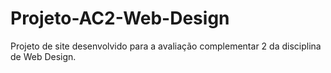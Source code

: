 # Projeto-AC2-Web-Design
Projeto de site desenvolvido para a avaliação complementar 2 da disciplina de Web Design.
